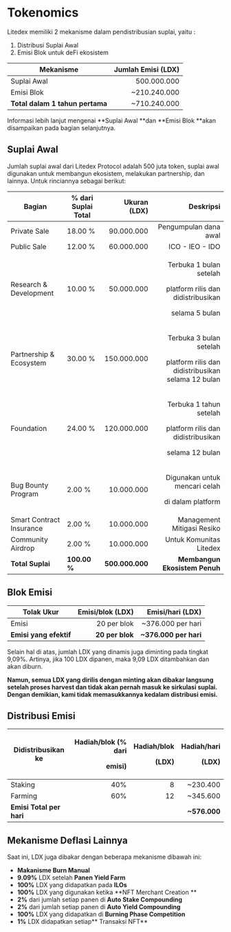 # Tokenomics



Litedex memiliki 2 mekanisme dalam pendistribusian suplai, yaitu :

1. Distribusi Suplai Awal
2. Emisi Blok untuk deFi ekosistem

| **Mekanisme**                   | **Jumlah Emisi (LDX)** |
| ------------------------------- | ---------------------: |
| Suplai Awal                     |            500.000.000 |
| Emisi Blok                      |          \~210.240.000 |
| **Total dalam 1 tahun pertama** |          \~710.240.000 |

Informasi lebih lanjut mengenai **Suplai Awal **dan **Emisi Blok **akan disampaikan pada bagian selanjutnya.

## Suplai Awal

Jumlah suplai awal dari Litedex Protocol adalah 500 juta token, suplai awal digunakan untuk membangun ekosistem, melakukan partnership, dan lainnya. Untuk rinciannya sebagai berikut:&#x20;

| **Bagian**               | % dari Suplai Total |    Ukuran (LDX) |                                                                                        Deskripsi |
| ------------------------ | ------------------- | --------------: | -----------------------------------------------------------------------------------------------: |
| Private Sale             | 18.00 %             |      90.000.000 |                                                                            Pengumpulan dana awal |
| Public Sale              | 12.00 %             |      60.000.000 |                                                                                  ICO - IEO - IDO |
| Research & Development   | 10.00 %             |      50.000.000 | <p>Terbuka 1 bulan setelah </p><p>platform rilis dan didistribusikan </p><p>selama 5 bulan  </p> |
| Partnership & Ecosystem  | 30.00 %             |     150.000.000 |       <p>Terbuka 3 bulan setelah </p><p>platform rilis dan didistribusikan  selama 12 bulan </p> |
| Foundation               | 24.00 %             |     120.000.000 |  <p>Terbuka 1 tahun setelah </p><p>platform rilis dan didistribusikan </p><p>selama 12 bulan</p> |
| Bug Bounty Program       | 2.00 %              |      10.000.000 |                                    <p>Digunakan untuk mencari celah </p><p>di dalam platform</p> |
| Smart Contract Insurance | 2.00 %              |      10.000.000 |                                                                       Management Mitigasi Resiko |
| Community Airdrop        | 2.00 %              |      10.000.000 |                                                                         Untuk Komunitas Litedex  |
| **Total Suplai**         | **100.00 %**        | **500.000.000** |                                                                    **Membangun Ekosistem Penuh** |

## Blok Emisi

| **Tolak Ukur**         | **Emisi/blok (LDX)** |   **Emisi/hari (LDX)** |
| ---------------------- | -------------------: | ---------------------: |
| Emisi                  |          20 per blok |     \~376.000 per hari |
| **Emisi yang efektif** |      **20 per blok** | **\~376.000 per hari** |

Selain hal di atas, jumlah LDX yang dinamis juga diminting pada tingkat 9,09%. Artinya, jika 100 LDX dipanen, maka 9,09 LDX ditambahkan dan akan diburn.

**Namun, semua LDX yang dirilis dengan minting akan dibakar langsung setelah proses harvest dan tidak akan pernah masuk ke sirkulasi suplai. Dengan demikian, kami tidak memasukkannya kedalam distribusi emisi.**

## Distribusi Emisi

| **Didistribusikan ke**   | <p><strong>Hadiah/blok (% dari </strong></p><p><strong>emisi)</strong></p> | <p><strong>Hadiah/blok </strong></p><p><strong>(LDX)</strong></p> | <p><strong>Hadiah/hari </strong></p><p><strong>(LDX)</strong></p> |
| ------------------------ | -------------------------------------------------------------------------: | ----------------------------------------------------------------: | ----------------------------------------------------------------: |
| Staking                  |                                                                        40% |                                                                 8 |                                                         \~230.400 |
| Farming                  |                                                                        60% |                                                                12 |                                                         \~345.600 |
| **Emisi Total per hari** |                                                                            |                                                                   |                                                     **\~576.000** |

## **Mekanisme Deflasi Lainnya** <a href="other-deflationary-mechanics" id="other-deflationary-mechanics"></a>

Saat ini, LDX juga dibakar dengan beberapa mekanisme dibawah ini:

* **Makanisme Burn Manual**
* **9.09%** LDX setelah **Panen Yield Farm**
* **100%** LDX yang didapatkan pada **ILOs**
* **100%** LDX yang digunakan ketika **NFT Merchant Creation **
* **2%** dari jumlah setiap panen di **Auto Stake Compounding**
* **2%** dari jumlah setiap panen di **Auto Yield Compounding**
* **100%** LDX yang didapatkan di **Burning Phase Competition**
* **1%** LDX didapatkan setiap** Transaksi NFT**&#x20;
